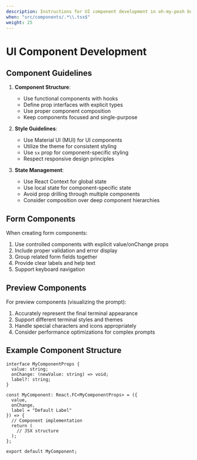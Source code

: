 ```yaml
---
description: Instructions for UI component development in oh-my-posh builder
when: "src/components/.*\\.tsx$"
weight: 25
---
```

# UI Component Development

## Component Guidelines

1. **Component Structure**:
   - Use functional components with hooks
   - Define prop interfaces with explicit types
   - Use proper component composition
   - Keep components focused and single-purpose

2. **Style Guidelines**:
   - Use Material UI (MUI) for UI components
   - Utilize the theme for consistent styling
   - Use `sx` prop for component-specific styling
   - Respect responsive design principles

3. **State Management**:
   - Use React Context for global state
   - Use local state for component-specific state
   - Avoid prop drilling through multiple components
   - Consider composition over deep component hierarchies

## Form Components

When creating form components:

1. Use controlled components with explicit value/onChange props
2. Include proper validation and error display
3. Group related form fields together
4. Provide clear labels and help text
5. Support keyboard navigation

## Preview Components

For preview components (visualizing the prompt):

1. Accurately represent the final terminal appearance
2. Support different terminal styles and themes
3. Handle special characters and icons appropriately
4. Consider performance optimizations for complex prompts

## Example Component Structure

```tsx
interface MyComponentProps {
  value: string;
  onChange: (newValue: string) => void;
  label?: string;
}

const MyComponent: React.FC<MyComponentProps> = ({
  value,
  onChange,
  label = "Default Label"
}) => {
  // Component implementation
  return (
    // JSX structure
  );
};

export default MyComponent;
```
